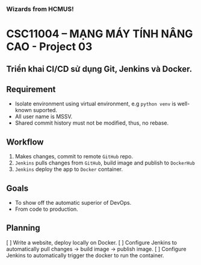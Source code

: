 ### Wizards from HCMUS!

# CSC11004 – MẠNG MÁY TÍNH NÂNG CAO - Project 03

## Triển khai CI/CD sử dụng Git, Jenkins và Docker.

## Requirement

- Isolate environment using virtual environment, e.g `python venv` is well-known suported.
- All user name is MSSV.
- Shared commit history must not be modified, thus, no rebase.

## Workflow

1. Makes changes, commit to remote `GitHub` repo.
2. `Jenkins` pulls changes from `GitHub`, build image and publish to `DockerHub`
3. `Jenkins` deploy the app to `Docker` container. 

## Goals

- To show off the automatic superior of DevOps.
- From code to production.

## Planning

[ ] Write a website, deploy locally on Docker.
[ ] Configure Jenkins to automatically pull changes -> build image -> publish image.
[ ] Configure Jenkins to automatically trigger the docker to run the container.
